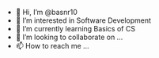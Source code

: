 - 👋 Hi, I’m @basnr10
- 👀 I’m interested in Software Development 
- 🌱 I’m currently learning Basics of CS 
- 💞️ I’m looking to collaborate on ...
- 📫 How to reach me ...

<!---
basnr10/basnr10 is a ✨ special ✨ repository because its `README.md` (this file) appears on your GitHub profile.
You can click the Preview link to take a look at your changes.
--->
